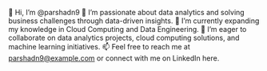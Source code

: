 👋 Hi, I’m @parshadn9
👀 I’m passionate about data analytics and solving business challenges through data-driven insights.
🌱 I’m currently expanding my knowledge in Cloud Computing and Data Engineering.
💼 I’m eager to collaborate on data analytics projects, cloud computing solutions, and machine learning initiatives.
📫 Feel free to reach me at parshadn9@example.com or connect with me on LinkedIn here.
